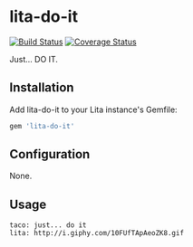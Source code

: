 # lita-do-it

[![Build Status](https://travis-ci.org/devacademyla/lita-do-it.svg?branch=master)](https://travis-ci.org/devacademyla/lita-do-it) [![Coverage Status](https://coveralls.io/repos/github/devacademyla/lita-do-it/badge.svg?branch=master)](https://coveralls.io/github/devacademyla/lita-do-it?branch=master)

Just... DO IT.

## Installation

Add lita-do-it to your Lita instance's Gemfile:

``` ruby
gem 'lita-do-it'
```

## Configuration

None.

## Usage

```
taco: just... do it
lita: http://i.giphy.com/10FUfTApAeoZK8.gif
```
